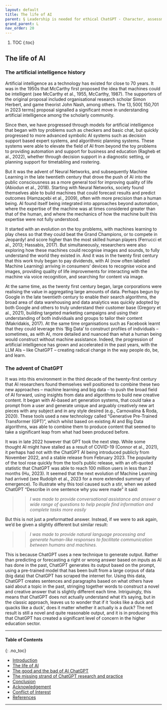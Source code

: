 ```yaml
---
layout: default
title: The life of AI 
parent: § Leadership is needed for ethical ChatGPT - Character, assessment, and learning using artificial intelligence (AI)  
grand_parent: L
nav_order: 20 
---
```

<style>
.dont-break-out {
  /* These are technically the same, but use both */
  overflow-wrap: break-word;
  word-wrap: break-word;

     -ms-word-break: break-all;
  /* This is the dangerous one in WebKit, as it breaks things wherever */
  word-break: break-all;
  /* Instead use this non-standard one: */
  word-break: break-word;
}

.youtube-container {
    position: relative;
    width: 100%;
    height: 0;
    padding-bottom: 56.25%;
}
.youtube-video {
    position: absolute;
    top: 0;
    left: 0;
    width: 100%;
    height: 100%;
}

</style>

<div class="dont-break-out" markdown="1">

1. TOC
{:toc}

## The life of AI 
### The artificial intelligence history 
Artificial intelligence as a technology has existed for close to 70 years. It was in the 1950s that McCarthy first proposed the idea that machines could be intelligent (see McCarthy et al., 1955, McCarthy, 1987). The supporters of the original proposal included organisational research scholar Simon Herbert, and game theorist John Nash, among others. The $13,500 [~$150,701 in 2023 terms] proposal signalled a significant move in understanding artificial intelligence among the scholarly community.

Since then, we have progressed through models for artificial intelligence that began with toy problems such as checkers and basic chat, but quickly progressed to more advanced symbolic AI systems such as decision support based expert systems, and algorithmic planning systems.  These systems were able to elevate the field of AI from beyond the toy problems to providing automation and support for business and education (Ragheb et al., 2022), whether through decision support in a diagnostic setting, or planning support for timetabling and rostering.

But it was the advent of Neural Networks, and subsequently Machine Learning in the late twentieth century that drove the push of AI into the public consciousness as a more general tool for improving quality of life (Abiodun et al., 2018). Starting with Neural Networks, society found themselves able to build machines that could forecast results and predict outcomes (Hamzaçebi et al., 2009), often with more precision than a human being. AI found itself being integrated into approaches beyond automation, where the expertise of the machine was at times considered greater than that of the human, and where the mechanics of how the machine built this expertise were not fully understood. 

It started with an evolution on the toy problems, with machines learning to play chess so that they could beat the Grand Champions, or to compete in Jeopardy! and score higher than the most skilled human players (Ferrucci et al., 2013; Hassabis, 2017). But simultaneously, researchers were also exploring how these machines could recognise images and sounds, to fully understand the world they existed in. And it was in the twenty first century that this work truly began to pay dividends, with AI (now often labelled Machine Learning) arriving in consumers’ devices to recognise voice and images, providing quality of life improvements for interacting with the machine via voice recognition, and searching for content via image.  

At the same time, as the twenty first century began, large corporations were realising the value in aggregating large amounts of data. Perhaps begun by Google in the late twentieth century to enable their search algorithms, the broad area of data warehousing and data analytics was quickly adopted by both Google and others to truly understand their customer base (Gregory et al., 2021), building targeted marketing campaigns and using their understanding of both individuals and groups to tailor their content (Makridakis, 2017). At the same time organisations such as Facebook learnt that they could leverage this ‘Big Data’ to construct profiles of individuals – sometimes, as with AI, more detailed and nuanced than what a human being would construct without machine assistance. Indeed, the progression of artificial intelligence has grown and accelerated in the past years, with the LLM AIs – like ChatGPT – creating radical change in the way people do, be, and learn.

### The advent of ChatGPT
It was into this environment in the third decade of the twenty-first century that AI researchers found themselves well positioned to combine these two new approaches – machine learning and big data – to push the broad field of AI forward, using insights from data and algorithms to build new creative content. It began with AI-based art generation systems, that could take a prompt from a user and generate unique and arguably creatively new art pieces with any subject and in any style desired (e.g., Carnovalina & Roda, 2020). These tools used a new technology called “Generative Pre-Trained Transformer (GPT)”, which whilst based on existing AI and Big Data algorithms, was able to combine them to produce content that seemed to take a significant leap from what had been produced before. 

It was in late 2022 however that GPT took the next step. While some thought AI might have stalled as a result of COVID-19 (Connor et al., 2021), it perhaps had not with the ChatGPT AI being introduced publicly from November 2022, and a stable release from February 2023. The popularity of the tool rose quickly from the tool’s public release, with an oft-quoted statistic that ChatGPT was able to reach 100 million users in less than 2 months (Hu, 2023). It seemed that the next evolution of Machine Learning had arrived (see Rudolph et al., 2023 for a more extended summary of emergence). To illustrate why this tool caused such a stir, when we asked ChatGPT “Describe in one sentence why you were made” it said:

>> *I was made to provide conversational assistance and answer a wide range of questions
to help people find information and complete tasks more easily*

But this is not just a preformatted answer. Instead, if we were to ask again, we’d be given a slightly different but similar result:

>> *I was made to provide natural language processing and generate human-like responses
to facilitate communication between humans and machines.*

This is because ChatGPT uses a new technique to generate output. Rather than predicting or forecasting a right or wrong answer based on inputs as AI has done in the past, ChatGPT generates its output based on the prompt, using a pre-trained model that has been built from a large corpus of data (big data) that ChatGPT has scraped the internet for. Using this data, ChatGPT creates sentences and paragraphs based on what others have said about a topic in the past, stringing together words to construct a novel and creative answer that is slightly different each time. Intriguingly, this means that ChatGPT does not actually understand what it’s saying, but in the classic approach, leaves us to wonder that if it ‘looks like a duck and quacks like a duck’, does it matter whether it actually is a duck? The net result is still a novel and quite reasonable output, and it is in producing this that ChatGPT has created a significant level of concern in the higher education sector. 

***

#### Table of Contents
{: .no_toc}

<ul><li> <a href="/docs/L/Leadership-is-needed-for-ethical-ChatGPT-1/">Introduction</a></li><li> <a href="/docs/L/Leadership-is-needed-for-ethical-ChatGPT-2/">The life of AI</a></li><li> <a href="/docs/L/Leadership-is-needed-for-ethical-ChatGPT-3/">The good and the bad of AI ChatGPT</a></li><li> <a href="/docs/L/Leadership-is-needed-for-ethical-ChatGPT-4/">The missing strand of ChatGPT research and practice</a></li><li> <a href="/docs/L/Leadership-is-needed-for-ethical-ChatGPT-5/">Conclusion</a></li><li> <a href="/docs/L/Leadership-is-needed-for-ethical-ChatGPT-6/">Acknowledgement</a></li><li> <a href="/docs/L/Leadership-is-needed-for-ethical-ChatGPT-7/">Conflict of Interest</a></li><li> <a href="/docs/L/Leadership-is-needed-for-ethical-ChatGPT-8/">References</a></li></ul>

***

</div>
